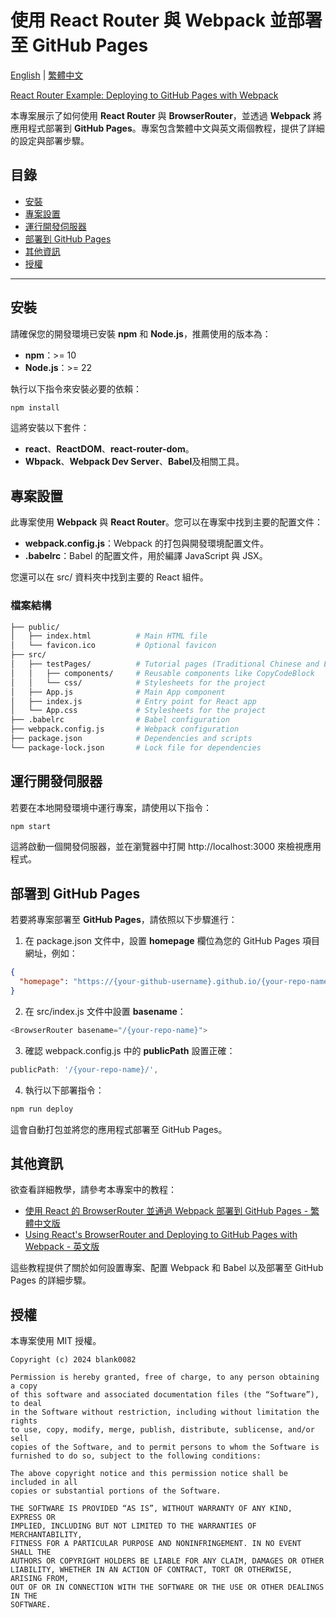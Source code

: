#   使用 React Router 與 Webpack 並部署至 GitHub Pages

[English](README.md) | [繁體中文](README.zh-TW.md)

[React Router Example: Deploying to GitHub Pages with Webpack](https://blank0082.github.io/reactRouterGithubPagesWithWebpackExample/)

本專案展示了如何使用 **React Router** 與 **BrowserRouter**，並透過 **Webpack** 將應用程式部署到 **GitHub Pages**。專案包含繁體中文與英文兩個教程，提供了詳細的設定與部署步驟。

##  目錄
- [安裝](#安裝)
- [專案設置](#專案設置)
- [運行開發伺服器](#運行開發伺服器)
- [部署到 GitHub Pages](#部署到-github-pages)
- [其他資訊](#其他資訊)
- [授權](#授權)

---

##  安裝

請確保您的開發環境已安裝 **npm** 和 **Node.js**，推薦使用的版本為：

- **npm**：>= 10
- **Node.js**：>= 22

執行以下指令來安裝必要的依賴：

```bash
npm install
```

這將安裝以下套件：

- **react**、**ReactDOM**、**react-router-dom**。
- **Wbpack**、**Webpack Dev Server**、**Babel**及相關工具。

##  專案設置

此專案使用 **Webpack** 與 **React Router**。您可以在專案中找到主要的配置文件：

- **webpack.config.js**：Webpack 的打包與開發環境配置文件。
- **.babelrc**：Babel 的配置文件，用於編譯 JavaScript 與 JSX。

您還可以在 src/ 資料夾中找到主要的 React 組件。

### 檔案結構

```bash
├── public/
│   ├── index.html          # Main HTML file
│   └── favicon.ico         # Optional favicon
├── src/
│   ├── testPages/          # Tutorial pages (Traditional Chinese and English)
│   │   ├── components/     # Reusable components like CopyCodeBlock
│   │   └── css/            # Stylesheets for the project
│   ├── App.js              # Main App component
│   ├── index.js            # Entry point for React app
│   └── App.css             # Stylesheets for the project
├── .babelrc                # Babel configuration
├── webpack.config.js       # Webpack configuration
├── package.json            # Dependencies and scripts
└── package-lock.json       # Lock file for dependencies
```

## 運行開發伺服器

若要在本地開發環境中運行專案，請使用以下指令：

```bash
npm start
```

這將啟動一個開發伺服器，並在瀏覽器中打開 http://localhost:3000 來檢視應用程式。

## 部署到 GitHub Pages

若要將專案部署至 **GitHub Pages**，請依照以下步驟進行：

1.	在 package.json 文件中，設置 **homepage** 欄位為您的 GitHub Pages 項目網址，例如：

```json
{
  "homepage": "https://{your-github-username}.github.io/{your-repo-name}"
}
```

2.	在 src/index.js 文件中設置 **basename**：

```javascript
<BrowserRouter basename="/{your-repo-name}">
```

3.  確認 webpack.config.js 中的 **publicPath** 設置正確：

```javascript
publicPath: '/{your-repo-name}/',
```

4.	執行以下部署指令：

```bash
npm run deploy
```

這會自動打包並將您的應用程式部署至 GitHub Pages。

##  其他資訊

欲查看詳細教學，請參考本專案中的教程：

- [使用 React 的 BrowserRouter 並通過 Webpack 部署到 GitHub Pages - 繁體中文版](https://blank0082.github.io/reactRouterGithubPagesWithWebpackExample/tutorialZhTw)
- [Using React's BrowserRouter and Deploying to GitHub Pages with Webpack - 英文版](https://blank0082.github.io/reactRouterGithubPagesWithWebpackExample/tutorialEn)

這些教程提供了關於如何設置專案、配置 Webpack 和 Babel 以及部署至 GitHub Pages 的詳細步驟。

##  授權

本專案使用 MIT 授權。
```
Copyright (c) 2024 blank0082

Permission is hereby granted, free of charge, to any person obtaining a copy
of this software and associated documentation files (the “Software”), to deal
in the Software without restriction, including without limitation the rights
to use, copy, modify, merge, publish, distribute, sublicense, and/or sell
copies of the Software, and to permit persons to whom the Software is
furnished to do so, subject to the following conditions:

The above copyright notice and this permission notice shall be included in all
copies or substantial portions of the Software.

THE SOFTWARE IS PROVIDED “AS IS”, WITHOUT WARRANTY OF ANY KIND, EXPRESS OR
IMPLIED, INCLUDING BUT NOT LIMITED TO THE WARRANTIES OF MERCHANTABILITY,
FITNESS FOR A PARTICULAR PURPOSE AND NONINFRINGEMENT. IN NO EVENT SHALL THE
AUTHORS OR COPYRIGHT HOLDERS BE LIABLE FOR ANY CLAIM, DAMAGES OR OTHER
LIABILITY, WHETHER IN AN ACTION OF CONTRACT, TORT OR OTHERWISE, ARISING FROM,
OUT OF OR IN CONNECTION WITH THE SOFTWARE OR THE USE OR OTHER DEALINGS IN THE
SOFTWARE.
```